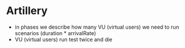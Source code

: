 # Artillery

- in phases we describe how many VU (virtual users) we need to run scenarios (duration \* arrivalRate)
- VU (virtual users) run test twice and die
